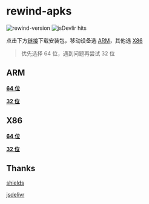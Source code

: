 # rewind-apks

![rewind-version](https://img.shields.io/badge/rewind-v3.2.0-black?style=flat-square)
![jsDevlir hits](https://data.jsdelivr.com/v1/package/gh/KusStar/rewind-apks/badge)

点击下方[链接](#rewind-apks)下载安装包，移动设备选 [ARM](#arm)，其他选 [X86](#x86)

> 优先选择 64 位，遇到问题再尝试 32 位

## ARM

[**64 位**](https://cdn.jsdelivr.net/gh/KusStar/rewind-apks@3.2.0/app-arm64-v8a-release.apk)

[**32 位**](https://cdn.jsdelivr.net/gh/KusStar/rewind-apks@3.2.0/app-armeabi-v7a-release.apk)

## X86

[**64 位**](https://cdn.jsdelivr.net/gh/KusStar/rewind-apks@3.2.0/app-x86_64-release.apk)

[**32 位**](https://cdn.jsdelivr.net/gh/KusStar/rewind-apks@3.2.0/app-x86-release.apk)

## Thanks

[shields](https://github.com/badges/shields)

[jsdelivr](https://github.com/jsdelivr/jsdelivr)
